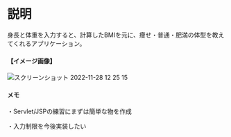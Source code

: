 # 説明

身長と体重を入力すると、計算したBMIを元に、痩せ・普通・肥満の体型を教えてくれるアプリケーション。



#### 【イメージ画像】
![スクリーンショット 2022-11-28 12 25 15](https://user-images.githubusercontent.com/112692236/204187135-5a808292-e641-49db-a626-34ef6955debe.png)
#### メモ
・Servlet/JSPの練習にまずは簡単な物を作成

・入力制限を今後実装したい
